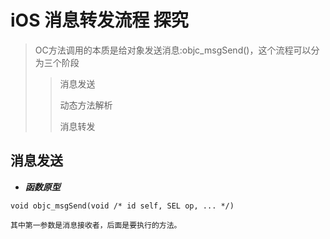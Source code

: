 # iOS 消息转发流程 探究

> OC方法调用的本质是给对象发送消息:objc_msgSend()，这个流程可以分为三个阶段
> > 消息发送
> > 
> > 动态方法解析
> > 
> > 消息转发

## **消息发送**

* ***函数原型***

```
void objc_msgSend(void /* id self, SEL op, ... */)

其中第一参数是消息接收者，后面是要执行的方法。
```

